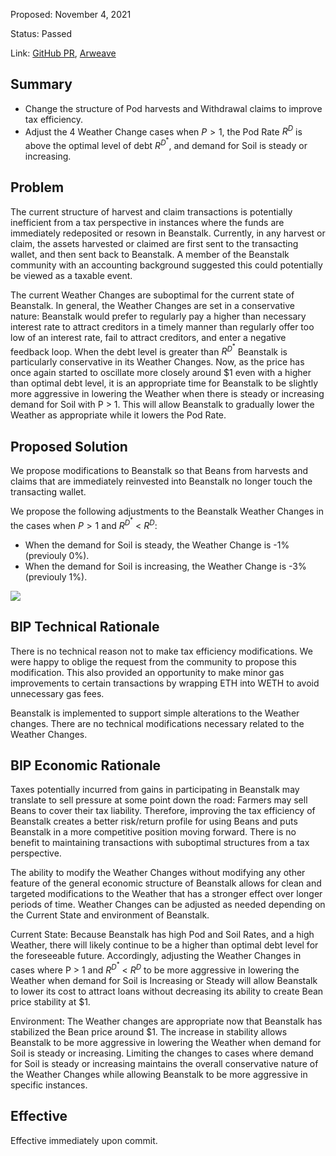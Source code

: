 Proposed: November 4, 2021

Status: Passed

Link: [GitHub PR](https://github.com/BeanstalkFarms/Beanstalk/pull/4), [Arweave](https://arweave.net/CoqappwrTQJ3Q9y6Zi0QHKFlCxZBfm6RMxXeHvgvkag)

## Summary

- Change the structure of Pod harvests and Withdrawal claims to improve tax efficiency.
- Adjust the 4 Weather Change cases when $P > 1$, the Pod Rate $R^{D}$ is above the optimal level of debt $R^{D^*}$, and demand for Soil is steady or increasing.

## Problem

The current structure of harvest and claim transactions is potentially inefficient from a tax perspective in instances where the funds are immediately redeposited or resown in Beanstalk. Currently, in any harvest or claim, the assets harvested or claimed are first sent to the transacting wallet, and then sent back to Beanstalk. A member of the Beanstalk community with an accounting background suggested this could potentially be viewed as a taxable event.

The current Weather Changes are suboptimal for the current state of Beanstalk. In general, the Weather Changes are set in a conservative nature: Beanstalk would prefer to regularly pay a higher than necessary interest rate to attract creditors in a timely manner than regularly offer too low of an interest rate, fail to attract creditors, and enter a negative feedback loop. When the debt level is greater than $R^{D^*}$ Beanstalk is particularly conservative in its Weather Changes. Now, as the price has once again started to oscillate more closely around $1 even with a higher than optimal debt level, it is an appropriate time for Beanstalk to be slightly more aggressive in lowering the Weather when there is steady or increasing demand for Soil with P > 1. This will allow Beanstalk to gradually lower the Weather as appropriate while it lowers the Pod Rate.

## Proposed Solution

We propose modifications to Beanstalk so that Beans from harvests and claims that are immediately reinvested into Beanstalk no longer touch the transacting wallet.

We propose the following adjustments to the Beanstalk Weather Changes in the cases when $P > 1$ and $R^{D^*}$ < $R^D$:

- When the demand for Soil is steady, the Weather Change is -1% (previouly 0%).
- When the demand for Soil is increasing, the Weather Change is -3% (previouly 1%).

![](https://i.imgur.com/tVtxAU9.png)

## BIP Technical Rationale

There is no technical reason not to make tax efficiency modifications. We were happy to oblige the request from the community to propose this modification. This also provided an opportunity to make minor gas improvements to certain transactions by wrapping ETH into WETH to avoid unnecessary gas fees.

Beanstalk is implemented to support simple alterations to the Weather changes. There are no technical modifications necessary related to the Weather Changes.

## BIP Economic Rationale

Taxes potentially incurred from gains in participating in Beanstalk may translate to sell pressure at some point down the road: Farmers may sell Beans to cover their tax liability. Therefore, improving the tax efficiency of Beanstalk creates a better risk/return profile for using Beans and puts Beanstalk in a more competitive position moving forward. There is no benefit to maintaining transactions with suboptimal structures from a tax perspective.

The ability to modify the Weather Changes without modifying any other feature of the general economic structure of Beanstalk allows for clean and targeted modifications to the Weather that has a stronger effect over longer periods of time. Weather Changes can be adjusted as needed depending on the Current State and environment of Beanstalk.

Current State: Because Beanstalk has high Pod and Soil Rates, and a high Weather, there will likely continue to be a higher than optimal debt level for the foreseeable future. Accordingly, adjusting the Weather Changes in cases where P > 1 and $R^{D^*}$ < $R^D$ to be more aggressive in lowering the Weather when demand for Soil is Increasing or Steady will allow Beanstalk to lower its cost to attract loans without decreasing its ability to create Bean price stability at $1.

Environment: The Weather changes are appropriate now that Beanstalk has stabilized the Bean price around $1. The increase in stability allows Beanstalk to be more aggressive in lowering the Weather when demand for Soil is steady or increasing. Limiting the changes to cases where demand for Soil is steady or increasing maintains the overall conservative nature of the Weather Changes while allowing Beanstalk to be more aggressive in specific instances.

## Effective

Effective immediately upon commit.